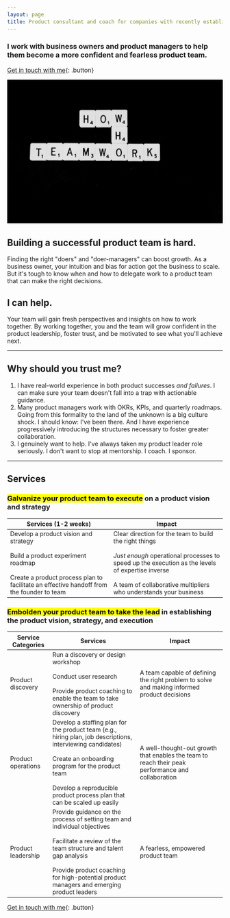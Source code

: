 ```yaml
---
layout: page
title: Product consultant and coach for companies with recently established product teams
---
```

### I work with business owners and product managers to help them become a more confident and fearless product team.

[Get in touch with me](https://kimbarros.com/contact){: .button}

![image to introduce my services](assets/images/pages/service-intro.jpg)

## Building a successful product team is hard.
Finding the right "doers" and "doer-managers" can boost growth. As a business owner, your intuition and bias for action got the business to scale. But it's tough to know when and how to delegate work to a product team that can make the right decisions.

## I can help.
Your team will gain fresh perspectives and insights on how to work together. By working together, you and the team will grow confident in the product leadership, foster trust, and be motivated to see what you'll achieve next.

---

## Why should you trust me?
1. I have real-world experience in both product successes *and failures*. I can make sure your team doesn't fall into a trap with actionable guidance.
2. Many product managers work with OKRs, KPIs, and quarterly roadmaps. Going from this formality to the land of the unknown is a big culture shock. I should know: I've been there. And I have experience progressively introducing the structures necessary to foster greater collaboration.
3. I genuinely want to help. I've always taken my product leader role seriously. I don't want to stop at mentorship. I coach. I sponsor.

---
## Services
### <mark>Galvanize your product team to execute</mark> on a product vision and strategy

<table>
<thead>
<tr>
   <th>Services (1-2 weeks)</th>
   <th>Impact</th>
  </tr>
</thead>
 <tbody>
  <tr>
   <td>
   Develop a product vision and strategy<br><br>
   Build a product experiment roadmap<br><br>
   Create a product process plan to facilitate an effective handoff from the founder to team
   </td>
   <td>
   Clear direction for the team to build the right things<br><br>
   <i>Just enough</i> operational processes to speed up the execution as the levels of expertise inverse<br><br>
   A team of collaborative multipliers who understands your business
   </td>
  </tr>
 </tbody>
</table>

### <mark>Embolden your product team to take the lead</mark> in establishing the product vision, strategy, and execution
<table>
<thead>
<tr>
   <th>Service Categories</th>
   <th>Services</th>
   <th>Impact</th>
  </tr>
</thead>
 <tbody>
  <tr>
    <td>Product discovery</td>
    <td>
    Run a discovery or design workshop<br><br>
    Conduct user research<br><br>
    Provide product coaching to enable the team to take ownership of product discovery
    </td>
    <td>
    A team capable of defining the right problem to solve and making informed product decisions
    </td>
  </tr>
  <tr>
    <td>Product operations</td>
    <td>
    Develop a staffing plan for the product team (e.g., hiring plan, job descriptions, interviewing candidates)<br><br>
    Create an onboarding program for the product team<br><br>
    Develop a reproducible product process plan that can be scaled up easily
    </td>
    <td>
    A well-thought-out growth that enables the team to reach their peak performance and collaboration
    </td>
  </tr>
  <tr>
    <td>Product leadership</td>
    <td>
    Provide guidance on the process of setting team and individual objectives<br><br>
    Facilitate a review of the team structure and talent gap analysis<br><br>
    Provide product coaching for high-potential product managers and emerging product leaders
    </td>
    <td>
    A fearless, empowered product team
    </td>
  </tr>
 </tbody>
</table>

[Get in touch with me](https://kimbarros.com/contact){: .button}
